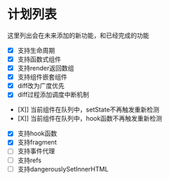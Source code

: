 # 计划列表
这里列出会在未来添加的新功能，和已经完成的功能

- [X] 支持生命周期
- [X] 支持函数式组件
- [X] 支持render返回数组
- [X] 支持组件嵌套组件
- [X] diff改为广度优先
- [X] diff过程添加调度中断机制
- [X]] 当前组件在队列中，setState不再触发重新检测
- [X]] 当前组件在队列中，hook函数不再触发重新检测
- [X] 支持hook函数
- [X] 支持fragment
- [ ] 支持事件代理
- [ ] 支持refs
- [ ] 支持dangerouslySetInnerHTML